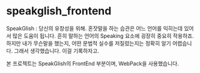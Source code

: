 # speakglish_frontend
SpeakGlish : 당신의 유창성을 위해.
혼잣말을 하는 습관은 어느 언어를 익히는데 있어서 많은 도움이 됩니다. 흔히 말하는 언어의 Speaking 요소에 굉장히 중요히 작용하죠.
하지만 내가 무슨말을 했는지, 어떤 문법적 실수를 저질렀는지는 정확히 알기 어렵습니다. 그래서 생각했습니다. 이걸 기록하자고.

본 프로젝트는 SpeakGlish의 FrontEnd 부분이며, WebPack을 사용했습니다.
